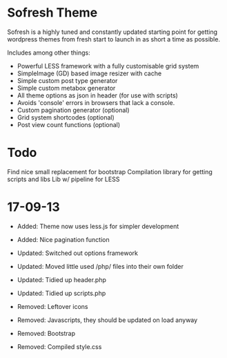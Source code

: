 Sofresh Theme
================

Sofresh is a highly tuned and constantly updated starting point for getting wordpress themes from fresh start to launch in as short a time as possible. 

Includes among other things:
- Powerful LESS framework with a fully customisable grid system
- SimpleImage (GD) based image resizer with cache
- Simple custom post type generator
- Simple custom metabox generator
- All theme options as json in header (for use with scripts)
- Avoids 'console' errors in browsers that lack a console.
- Custom pagination generator (optional)
- Grid system shortcodes (optional)
- Post view count functions (optional)

Todo
================

Find nice small replacement for bootstrap
Compilation library for getting scripts and libs
Lib w/ pipeline for LESS	

	
17-09-13
================

- Added: Theme now uses less.js for simpler development
- Added: Nice pagination function

- Updated: Switched out options framework
- Updated: Moved little used /php/ files into their own folder
- Updated: Tidied up header.php
- Updated: Tidied up scripts.php

- Removed: Leftover icons
- Removed: Javascripts, they should be updated on load anyway
- Removed: Bootstrap
- Removed: Compiled style.css